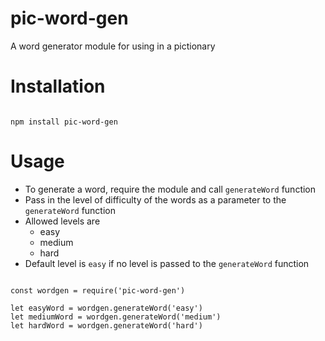 # pic-word-gen
A word generator module for using in a pictionary

# Installation

```

npm install pic-word-gen

```

# Usage

- To generate a word, require the module and call `generateWord` function
- Pass in the level of difficulty of the words as a parameter to the `generateWord` function
- Allowed levels are 
    - easy
    - medium
    - hard
- Default level is `easy` if no level is passed to the `generateWord` function
```

const wordgen = require('pic-word-gen')

let easyWord = wordgen.generateWord('easy')
let mediumWord = wordgen.generateWord('medium')
let hardWord = wordgen.generateWord('hard')

```